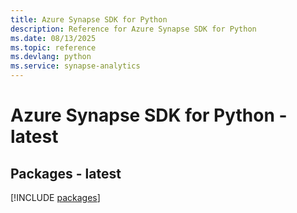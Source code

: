 ```yaml
---
title: Azure Synapse SDK for Python
description: Reference for Azure Synapse SDK for Python
ms.date: 08/13/2025
ms.topic: reference
ms.devlang: python
ms.service: synapse-analytics
---
```

# Azure Synapse SDK for Python - latest
## Packages - latest
[!INCLUDE [packages](synapse-index.md)]